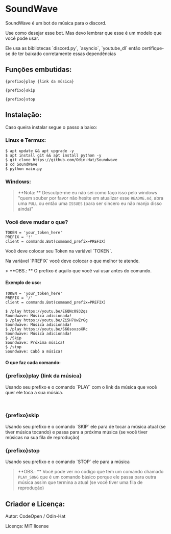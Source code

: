 # SoundWave

<p>SoundWave é um bot de música para o discord.</p>
<p>Use como desejar esse bot. Mas devo lembrar que esse é um modelo que você pode usar.</p>
<p>Ele usa as bibliotecas `discord.py`, `asyncio`, `youtube_dl` então certifique-se de ter baixado corretamente essas dependências</p>

## Funções embutidas:
```
{prefixo}play {link da música}

{prefixo}skip

{prefixo}stop
```

## Instalação:
<p>Caso queira instalar segue o passo a baixo: </p>

### Linux e Termux:
```
$ apt update && apt upgrade -y
$ apt install git && apt install python -y
$ git clone https://github.com/Odin-Hat/Soundwave
$ cd SoundWave
$ python main.py
```

### Windows:
> **Nota: ** Desculpe-me eu não sei como faço isso pelo windows "quem souber por favor não hesite em atualizar esse `README.md`, abra uma `PULL` ou então uma `ISSUES` (para ser sincero eu não manjo disso ainda)"

### Você deve mudar o que?
```
TOKEN = 'your_token_here'
PREFIX = '!'
client = commands.Bot(command_prefix=PREFIX)
```

<p>Você deve colocar seu Token na variável `TOKEN`.</p>
<p>Na variável `PREFIX` você deve colocar o que melhor te atende.</p>
> **OBS.: ** O prefixo é aquilo que você vai usar antes do comando.

#### Exemplo de uso:
```
TOKEN = 'your_token_here'
PREFIX = '/'
client = commands.Bot(command_prefix=PREFIX)
```

```
$ /play https://youtu.be/E6QNc0932qs
Soundwave: Música adicionada!
$ /play https://youtu.be/Zi5H7UwZrGg
Soundwave: Música adicionada!
$ /play https://youtu.be/S66soxzoXRc
Soundwave: Música adicionada!
$ /Skip
Soundwave: Próxima música!
$ /stop
Soundwave: Cabô a música!
```

#### O que faz cada comando:
<h3>{prefixo}play {link da música}</h3>
<p>Usando seu prefixo e o comando `PLAY` com o link da música que você quer ele toca a sua música.</p>
<br/>
<h3>{prefixo}skip</h3>
<p>Usando seu prefixo e o comando `SKIP` ele para de tocar a música atual (se tiver música tocando) e passa para a próxima música (se você tiver músicas na sua fila de reprodução)</p>
<h3>{prefixo}stop</h3>
<p>Usando seu prefixo e o comando `STOP` ele para a música</p>

> **OBS.: ** Você pode ver no código que tem um comando chamado `PLAY_SONG` que é um comando básico porque ele passa para outra música assim que termina a atual (se você tiver uma fila de reprodução)

## Criador e Licença:
<p>Autor: CodeOpen / Odin-Hat</p>
<p>Licença:  MIT license</p>
